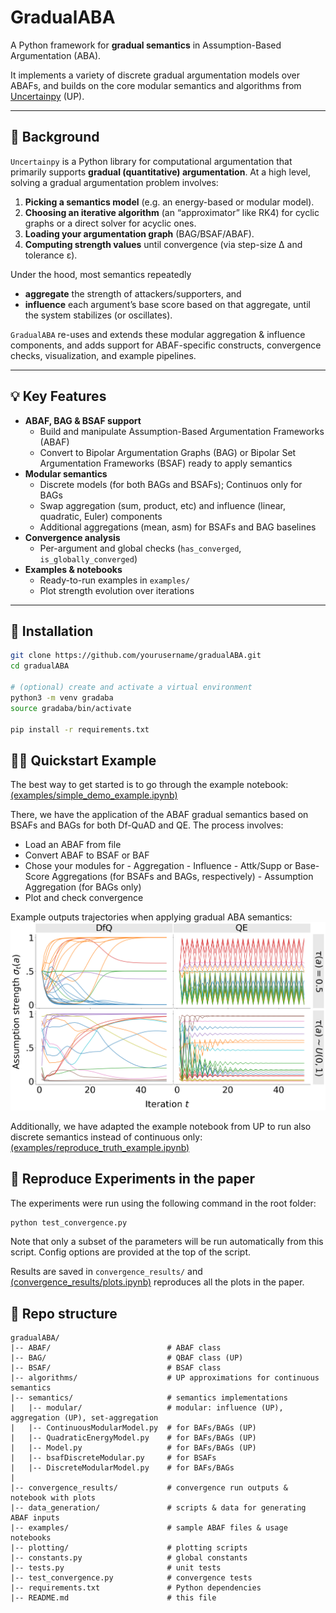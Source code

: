 # GradualABA

A Python framework for **gradual semantics** in Assumption-Based Argumentation (ABA).  

It implements a variety of discrete gradual argumentation models over ABAFs, and builds on the core modular semantics and algorithms from [Uncertainpy](https://github.com/nicopotyka/Uncertainpy) (UP).

---

## 📖 Background

`Uncertainpy` is a Python library for computational argumentation that primarily supports **gradual (quantitative) argumentation**.  At a high level, solving a gradual argumentation problem involves:

1. **Picking a semantics model** (e.g. an energy-based or modular model).  
2. **Choosing an iterative algorithm** (an “approximator” like RK4) for cyclic graphs or a direct solver for acyclic ones.  
3. **Loading your argumentation graph** (BAG/BSAF/ABAF).  
4. **Computing strength values** until convergence (via step-size Δ and tolerance ε).  

Under the hood, most semantics repeatedly  
- **aggregate** the strength of attackers/supporters, and  
- **influence** each argument’s base score based on that aggregate, until the system stabilizes (or oscillates).

`GradualABA` re-uses and extends these modular aggregation & influence components, and adds support for ABAF-specific constructs, convergence checks, visualization, and example pipelines.

---

## 💡 Key Features

- **ABAF, BAG & BSAF support**  
  - Build and manipulate Assumption-Based Argumentation Frameworks (ABAF)  
  - Convert to Bipolar Argumentation Graphs (BAG) or Bipolar Set Argumentation Frameworks (BSAF) ready to apply semantics
- **Modular semantics**  
  - Discrete models (for both BAGs and BSAFs); Continuos only for BAGs
  - Swap aggregation (sum, product, etc) and influence (linear, quadratic, Euler) components
  - Additional aggregations (mean, asm) for BSAFs and BAG baselines
- **Convergence analysis**  
  - Per-argument and global checks (`has_converged`, `is_globally_converged`)  
- **Examples & notebooks**  
  - Ready-to-run examples in `examples/`  
  - Plot strength evolution over iterations

---

## 🚀 Installation

```bash
git clone https://github.com/yourusername/gradualABA.git
cd gradualABA

# (optional) create and activate a virtual environment
python3 -m venv gradaba
source gradaba/bin/activate

pip install -r requirements.txt
```

## 🏃‍♂️ Quickstart Example

The best way to get started is to go through the example notebook: [(examples/simple_demo_example.ipynb)](examples/simple_demo_example.ipynb)

There, we have the application of the ABAF gradual semantics based on BSAFs and BAGs for both Df-QuAD and QE. The process involves:
- Load an ABAF from file
- Convert ABAF to BSAF or BAF
- Chose your modules for
        - Aggregation
        - Influence
        - Attk/Supp or Base-Score Aggregations (for BSAFs and BAGs, respectively)
        - Assumption Aggregation (for BAGs only)
- Plot and check convergence

Example outputs trajectories when applying gradual ABA semantics:
![Strength evolution trajectories](examples/ex_trajectories.png)


Additionally, we have adapted the example notebook from UP to run also discrete semantics instead of continuous only:[(examples/reproduce_truth_example.ipynb)](examples/reproduce_truth_example.ipynb)

## 🔬 Reproduce Experiments in the paper

The experiments were run using the following command in the root folder:
```bash
python test_convergence.py
```
Note that only a subset of the parameters will be run automatically from this script. Config options are provided at the top of the script.

Results are saved in `convergence_results/` and [(convergence_results/plots.ipynb)](convergence_results/plots.ipynb) reproduces all the plots in the paper.

## 📂 Repo structure

```text
gradualABA/
|-- ABAF/                          # ABAF class
|-- BAG/                           # QBAF class (UP)
|-- BSAF/                          # BSAF class
|-- algorithms/                    # UP approximations for continuous semantics
|-- semantics/                     # semantics implementations
|   |-- modular/                   # modular: influence (UP), aggregation (UP), set-aggregation
|   |-- ContinuousModularModel.py  # for BAFs/BAGs (UP)
|   |-- QuadraticEnergyModel.py    # for BAFs/BAGs (UP)
|   |-- Model.py                   # for BAFs/BAGs (UP)
|   |-- bsafDiscreteModular.py     # for BSAFs
|   |-- DiscreteModularModel.py    # for BAFs/BAGs
|
|-- convergence_results/           # convergence run outputs & notebook with plots
|-- data_generation/               # scripts & data for generating ABAF inputs
|-- examples/                      # sample ABAF files & usage notebooks
|-- plotting/                      # plotting scripts
|-- constants.py                   # global constants
|-- tests.py                       # unit tests
|-- test_convergence.py            # convergence tests
|-- requirements.txt               # Python dependencies
|-- README.md                      # this file
